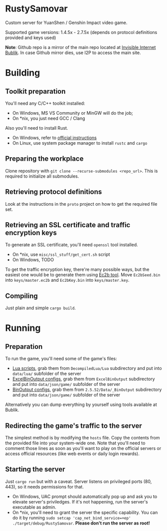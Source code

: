 RustySamovar
===============================
Custom server for YuanShen / Genshin Impact video game.

Supported game versions: 1.4.5x - 2.7.5x (depends on protocol definitions provided and keys used)

**Note**: Github repo is a mirror of the main repo located at [Invisible Internet Bublik](http://bublik.i2p). 
In case Github mirror dies, use I2P to access the main site.

# Building

## Toolkit preparation

You'll need any C/C++ toolkit installed:

- On Windows, MS VS Community or MinGW will do the job;
- On *nix, you just need GCC / Clang

Also you'll need to install Rust.

- On Windows, refer to [official instructions](https://www.rust-lang.org/tools/install)
- On Linux, use system package manager to install `rustc` and `cargo`

## Preparing the workplace

Clone repository with `git clone --recurse-submodules <repo_url>`. This is required to initialize all submodules.

## Retrieving protocol definitions

Look at the instructions in the `proto` project on how to get the required file set.

## Retrieving an SSL certificate and traffic encryption keys

To generate an SSL certificate, you'll need `openssl` tool installed.

- On *nix, use `misc/ssl_stuff/get_cert.sh` script
- On Windows, TODO

To get the traffic encryption key, there're many possible ways, but the easiest one would be to generate them using 
[Ec2b tool](https://github.com/Jasuf/Ec2b). Move `Ec2bSeed.bin` into `keys/master.ec2b` and `Ec2bKey.bin` into `keys/master.key`.

## Compiling

Just plain and simple `cargo build`.

# Running

## Preparation

To run the game, you'll need some of the game's files:

- [Lua scripts](https://github.com/14eyes/YSLua), grab them from `DecompiledLua/Lua` subdirectory and put into `data/lua/` subfolder of
  the server
- [ExcelBinOutput configs](https://github.com/Dimbreath/GenshinData), grab them from `ExcelBinOutput` subdirectory and put into
  `data/json/game/` subfolder of the server
- [BinOutput configs](https://github.com/radioegor146/gi-bin-output), grab them from `2.5.52/Data/_BinOutput` subdirectory and put into
  `data/json/game/` subfolder of the server

Alternatively you can dump everything by yourself using tools available at Bublik.

## Redirecting the game's traffic to the server

The simplest method is by modifying the `hosts` file. Copy the contents from the provided file into your system-wide one. 
Note that you'll need to comment those lines as soon as you'll want to play on the official servers or access official 
resources (like web events or daily login rewards).

## Starting the server

Just `cargo run` but with a caveat. Server listens on privileged ports (80, 443), so it needs permissions for that.

- On Windows, UAC prompt should automatically pop up and ask you to elevate server's priviledges. If it's not happening, run the server's
  executable as admin.
- On *nix, you'll need to grant the server the specific capability. You can do it by running `sudo setcap 'cap_net_bind_service=+ep' ./target/debug/RustySamovar`. **Please don't run the server as root!**
